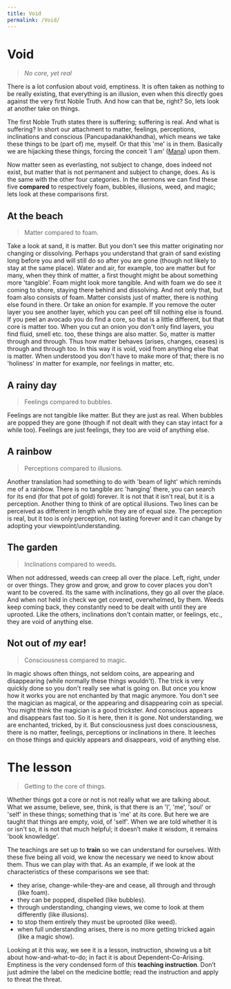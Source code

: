 ```yaml
---
title: Void
permalink: /Void/
---
```


# Void

> *No core, yet real*  

There is a lot confusion about void, emptiness. It is often taken as nothing to be really existing, that everything is an illusion, even when this directly goes against the very first Noble Truth. And how can that be, right? So, lets look at another take on things.

The first Noble Truth states there is suffering; suffering is real. And what is suffering? In short our attachment to matter, feelings, perceptions, inclinations and conscious (Pancupadanakkhandha), which means we take these things to be (part of) me, myself. Or that this 'me' is in them. Basically we are hijacking these things, forcing the conceit 'I am' ([Mana](/Mana)) upon them.  

Now matter seen as everlasting, not subject to change, does indeed not exist, but matter that is not permanent and subject to change, does. As is the same with the other four categories. In the sermons we can find these five **compared** to respectively foam, bubbles, illusions, weed, and magic; lets look at these comparisons first.

## At the beach

> Matter compared to foam.

Take a look at sand, it is matter. But you don't see this matter originating nor changing or dissolving. Perhaps you understand that grain of sand existing long before you and will still do so after you are gone (though not likely to stay at the same place). Water and air, for example, too are matter but for many, when they think of matter, a first thought might be about something more 'tangible'. Foam might look more tangible. And with foam we do see it coming to shore, staying there behind and dissolving. And not only that, but foam also consists of foam. Matter consists just of matter, there is nothing else found in there. Or take an onion for example. If you remove the outer layer you see another layer, which you can peel off till nothing else is found. If you peel an avocado you do find a core, so that is a little different, but that core is matter too. When you cut an onion you don't only find layers, you find fluid, smell etc. too, these things are also matter. So, matter is matter through and through. Thus how matter behaves (arises, changes, ceases) is through and through too. In this way it is void, void from anything else that is matter. When understood you don't have to make more of that; there is no 'holiness' in matter for example, nor feelings in matter, etc.

## A rainy day

> Feelings compared to bubbles.

Feelings are not tangible like matter. But they are just as real. When bubbles are popped they are gone (though if not dealt with they can stay intact for a while too). Feelings are just feelings, they too are void of anything else.

## A rainbow

> Perceptions compared to illusions.

Another translation had something to do with 'beam of light' which reminds me of a rainbow. There is no tangible arc 'hanging' there, you can search for its end (for that pot of gold) forever. It is not that it isn't real, but it is a perception. Another thing to think of are optical illusions. Two lines can be perceived as different in length while they are of equal size. The perception is real, but it too is only perception, not lasting forever and it can change by adopting your viewpoint/understanding.

## The garden

> Inclinations compared to weeds.

When not addressed, weeds can creep all over the place. Left, right, under or over things. They grow and grow, and grow to cover places you don't want to be covered. Its the same with inclinations, they go all over the place. And when not held in check we get covered, overwhelmed, by them. Weeds keep coming back, they constantly need to be dealt with until they are uprooted. Like the others, inclinations don't contain matter, or feelings, etc., they are void of anything else.

## Not out of *my* ear!

> Consciousness compared to magic.

In magic shows often things, not seldom coins, are appearing and disappearing (while normally these things wouldn't). The trick is very quickly done so you don't really see what is going on. But once you know how it works you are not enchanted by that magic anymore. You don't see the magician as magical, or the appearing and disappearing coin as special. You might think the magician is a good trickster. And conscious appears and disappears fast too. So it is here, then it is gone. Not understanding, we are enchanted, tricked, by it. But consciousness just does consciousness, there is no matter, feelings, perceptions or inclinations in there. It leeches on those things and quickly appears and disappears, void of anything else.

# The lesson

> Getting to the core of things.

Whether things got a core or not is not really what we are talking about. What we assume, believe, see, think, is that there is an 'I', 'me', 'soul' or 'self' in these things; something that is 'me' at its core. But here we are taught that things are empty, void, of 'self'. When we are told whether it is or isn't so, it is not that much helpful; it doesn’t make it wisdom, it remains 'book knowledge'.

The teachings are set up to **train** so we can understand for ourselves. With these five being all void, we know the necessary we need to know about them. Thus we can play with that. As an example, if we look at the characteristics of these comparisons we see that:

+ they arise, change-while-they-are and cease, all through and through (like foam).
+ they can be popped, dispelled (like bubbles).
+ through understanding, changing views, we come to look at them differently (like illusions).
+ to stop them entirely they must be uprooted (like weed).
+ when full understanding arises, there is no more getting tricked again (like a magic show).

Looking at it this way, we see it is a lesson, instruction, showing us a bit about how-and-what-to-do; in fact it is about Dependent-Co-Arising. Emptiness is the very condensed form of this **teaching instruction**. Don’t just admire the label on the medicine bottle; read the instruction and apply to threat the threat.
